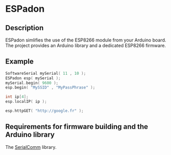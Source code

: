 # ESPadon

## Description
ESPadon simlifies the use of the ESP8266 module from your Arduino board.
The project provides an Arduino library and a dedicated ESP8266 firmware.

## Example

```C
SoftwareSerial mySerial( 11 , 10 );
ESPadon esp( mySerial );
mySerial.begin( 9600 );
esp.begin( "MySSID" , "MyPassPhrase" );

int ip[4];
esp.localIP( ip );

esp.httpGET( "http://google.fr" );
```

## Requirements for firmware building and the Arduino library

The [SerialComm](https://github.com/Tahitibob35/SerialComm) library.
